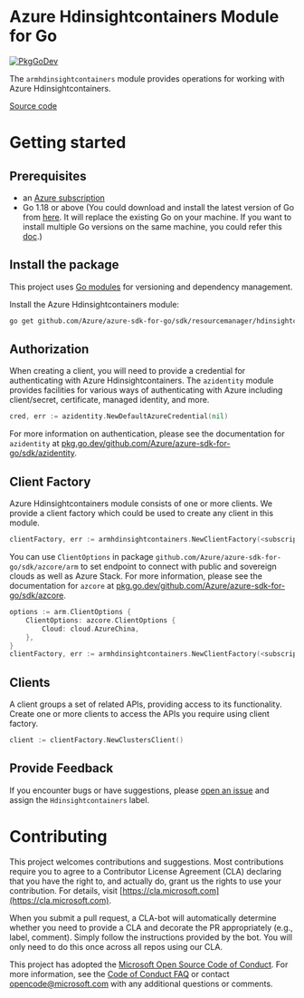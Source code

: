 # Azure Hdinsightcontainers Module for Go

[![PkgGoDev](https://pkg.go.dev/badge/github.com/Azure/azure-sdk-for-go/sdk/resourcemanager/hdinsightcontainers/armhdinsightcontainers)](https://pkg.go.dev/github.com/Azure/azure-sdk-for-go/sdk/resourcemanager/hdinsightcontainers/armhdinsightcontainers)

The `armhdinsightcontainers` module provides operations for working with Azure Hdinsightcontainers.

[Source code](https://github.com/Azure/azure-sdk-for-go/tree/main/sdk/resourcemanager/hdinsightcontainers/armhdinsightcontainers)

# Getting started

## Prerequisites

- an [Azure subscription](https://azure.microsoft.com/free/)
- Go 1.18 or above (You could download and install the latest version of Go from [here](https://go.dev/doc/install). It will replace the existing Go on your machine. If you want to install multiple Go versions on the same machine, you could refer this [doc](https://go.dev/doc/manage-install).)

## Install the package

This project uses [Go modules](https://github.com/golang/go/wiki/Modules) for versioning and dependency management.

Install the Azure Hdinsightcontainers module:

```sh
go get github.com/Azure/azure-sdk-for-go/sdk/resourcemanager/hdinsightcontainers/armhdinsightcontainers
```

## Authorization

When creating a client, you will need to provide a credential for authenticating with Azure Hdinsightcontainers.  The `azidentity` module provides facilities for various ways of authenticating with Azure including client/secret, certificate, managed identity, and more.

```go
cred, err := azidentity.NewDefaultAzureCredential(nil)
```

For more information on authentication, please see the documentation for `azidentity` at [pkg.go.dev/github.com/Azure/azure-sdk-for-go/sdk/azidentity](https://pkg.go.dev/github.com/Azure/azure-sdk-for-go/sdk/azidentity).

## Client Factory

Azure Hdinsightcontainers module consists of one or more clients. We provide a client factory which could be used to create any client in this module.

```go
clientFactory, err := armhdinsightcontainers.NewClientFactory(<subscription ID>, cred, nil)
```

You can use `ClientOptions` in package `github.com/Azure/azure-sdk-for-go/sdk/azcore/arm` to set endpoint to connect with public and sovereign clouds as well as Azure Stack. For more information, please see the documentation for `azcore` at [pkg.go.dev/github.com/Azure/azure-sdk-for-go/sdk/azcore](https://pkg.go.dev/github.com/Azure/azure-sdk-for-go/sdk/azcore).

```go
options := arm.ClientOptions {
    ClientOptions: azcore.ClientOptions {
        Cloud: cloud.AzureChina,
    },
}
clientFactory, err := armhdinsightcontainers.NewClientFactory(<subscription ID>, cred, &options)
```

## Clients

A client groups a set of related APIs, providing access to its functionality.  Create one or more clients to access the APIs you require using client factory.

```go
client := clientFactory.NewClustersClient()
```

## Provide Feedback

If you encounter bugs or have suggestions, please
[open an issue](https://github.com/Azure/azure-sdk-for-go/issues) and assign the `Hdinsightcontainers` label.

# Contributing

This project welcomes contributions and suggestions. Most contributions require
you to agree to a Contributor License Agreement (CLA) declaring that you have
the right to, and actually do, grant us the rights to use your contribution.
For details, visit [https://cla.microsoft.com](https://cla.microsoft.com).

When you submit a pull request, a CLA-bot will automatically determine whether
you need to provide a CLA and decorate the PR appropriately (e.g., label,
comment). Simply follow the instructions provided by the bot. You will only
need to do this once across all repos using our CLA.

This project has adopted the
[Microsoft Open Source Code of Conduct](https://opensource.microsoft.com/codeofconduct/).
For more information, see the
[Code of Conduct FAQ](https://opensource.microsoft.com/codeofconduct/faq/)
or contact [opencode@microsoft.com](mailto:opencode@microsoft.com) with any
additional questions or comments.